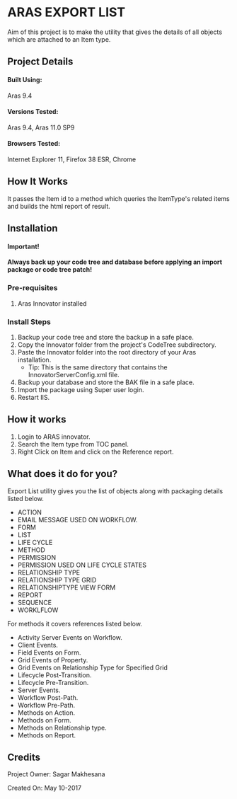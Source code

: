 # ARAS EXPORT LIST

Aim of this project is to make the utility that gives the details of all objects which are attached to an Item type.

## Project Details

#### Built Using:
Aras 9.4 

#### Versions Tested:
Aras 9.4, Aras 11.0 SP9

#### Browsers Tested:
Internet Explorer 11, Firefox 38 ESR, Chrome

## How It Works

It passes the Item id to a method which queries the ItemType's related items and builds the html report of result.

## Installation

#### Important!
**Always back up your code tree and database before applying an import package or code tree patch!**

### Pre-requisites

1. Aras Innovator installed


### Install Steps

1. Backup your code tree and store the backup in a safe place.
2. Copy the Innovator folder from the project's CodeTree subdirectory.
3. Paste the Innovator folder into the root directory of your Aras installation.
    * Tip: This is the same directory that contains the InnovatorServerConfig.xml file.
4. Backup your database and store the BAK file in a safe place.
5. Import the package using Super user login.
6. Restart IIS.

## How it works

1. Login to ARAS innovator.
2. Search the Item type from TOC panel.
3. Right Click on Item and click on the Reference report.
 

## What does it do for you?

Export List utility gives you the list of objects along with packaging details listed below.

*	ACTION
*	EMAIL MESSAGE USED ON WORKFLOW.
*	FORM
*	LIST
*	LIFE CYCLE
*	METHOD
*	PERMISSION
*	PERMISSION USED ON LIFE CYCLE STATES
*	RELATIONSHIP TYPE
*	RELATIONSHIP TYPE GRID
*	RELATIONSHIPTYPE VIEW FORM
*	REPORT
*	SEQUENCE
*	WORKLFLOW
	
For methods it covers references listed below.
	
* Activity Server Events on Workflow.
* Client Events.
* Field Events on Form.
* Grid Events of Property.
* Grid Events on Relationship Type for Specified Grid
* Lifecycle Post-Transition.
* Lifecycle Pre-Transition.
* Server Events.
* Workflow Post-Path.
* Workflow Pre-Path.
* Methods on Action.
* Methods on Form.
* Methods on Relationship type.
* Methods on Report.
		
## Credits

Project Owner: Sagar Makhesana

Created On: May 10-2017
